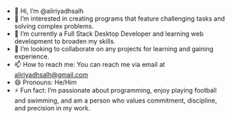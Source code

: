 - 👋 Hi, I’m @aliriyadhsalh
- 👀 I’m interested in creating programs that feature challenging tasks and solving complex problems.
- 🌱 I’m currently a Full Stack Desktop Developer and learning web development to broaden my skills.
- 💞️ I’m looking to collaborate on any projects for learning and gaining experience.
- 📫 How to reach me: You can reach me via email at aliriyadhsalh@gmail.com
- 😄 Pronouns: He/Him
- ⚡ Fun fact: I’m passionate about programming, enjoy playing football and swimming, and am a person who values commitment, discipline, and precision in my work.
